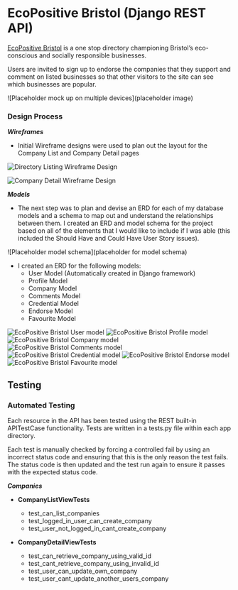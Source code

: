 # EcoPositive Bristol (Django REST API)

[EcoPositive Bristol](https://tastesensation-pp4-54d01fbc1628.herokuapp.com/) is a one stop directory championing Bristol’s eco-conscious and socially responsible businesses.

Users are invited to sign up to endorse the companies that they support and comment on listed businesses so that other visitors to the site can see which businesses are popular.

![Placeholder mock up on multiple devices](placeholder image)

### Design Process

***Wireframes***

- Initial Wireframe designs were used to plan out the layout for the Company List and Company Detail pages

![Directory Listing Wireframe Design](docs/readme-images/home-page-laptop.png)

![Company Detail Wireframe Design](docs/readme-images/company-details-laptop.png)

***Models***

- The next step was to plan and devise an ERD for each of my database models and a schema to map out and understand the relationships between them. I created an ERD and model schema for the project based on all of the elements that I would like to include if I was able (this included the Should Have and Could Have User Story issues).

![Placeholder model schema](placeholder for model schema)

- I created an ERD for the following models:
  - User Model (Automatically created in Django framework)
  - Profile Model
  - Company Model
  - Comments Model
  - Credential Model
  - Endorse Model
  - Favourite Model

![EcoPositive Bristol User model](docs/readme-images/user-model-erd.png)
![EcoPositive Bristol Profile model](docs/readme-images/profile-model-erd.png)
![EcoPositive Bristol Company model](docs/readme-images/company-model-erd.png)
![EcoPositive Bristol Comments model](docs/readme-images/comments-model-erd.png)
![EcoPositive Bristol Credential model](docs/readme-images/credential-model-erd.png)
![EcoPositive Bristol Endorse model](docs/readme-images/endorse-model-erd.png)
![EcoPositive Bristol Favourite model](docs/readme-images/favourite-model-erd.png)

## Testing

### Automated Testing

Each resource in the API has been tested using the REST built-in APITestCase functionality. Tests are written in a tests.py file within each app directory. 

Each test is manually checked by forcing a controlled fail by using an incorrect status code and ensuring that this is the only reason the test fails. The status code is then updated and the test run again to ensure it passes with the expected status code.  

***Companies***

- **CompanyListViewTests**
  - test_can_list_companies
  - test_logged_in_user_can_create_company
  - test_user_not_logged_in_cant_create_company

- **CompanyDetailViewTests**
  - test_can_retrieve_company_using_valid_id
  - test_cant_retrieve_company_using_invalid_id
  - test_user_can_update_own_company
  - test_user_cant_update_another_users_company
